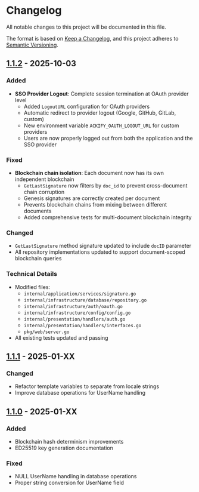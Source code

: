 # Changelog

All notable changes to this project will be documented in this file.

The format is based on [Keep a Changelog](https://keepachangelog.com/en/1.0.0/),
and this project adheres to [Semantic Versioning](https://semver.org/spec/v2.0.0.html).

## [1.1.2] - 2025-10-03

### Added
- **SSO Provider Logout**: Complete session termination at OAuth provider level
  - Added `LogoutURL` configuration for OAuth providers
  - Automatic redirect to provider logout (Google, GitHub, GitLab, custom)
  - New environment variable `ACKIFY_OAUTH_LOGOUT_URL` for custom providers
  - Users are now properly logged out from both the application and the SSO provider

### Fixed
- **Blockchain chain isolation**: Each document now has its own independent blockchain
  - `GetLastSignature` now filters by `doc_id` to prevent cross-document chain corruption
  - Genesis signatures are correctly created per document
  - Prevents blockchain chains from mixing between different documents
  - Added comprehensive tests for multi-document blockchain integrity

### Changed
- `GetLastSignature` method signature updated to include `docID` parameter
- All repository implementations updated to support document-scoped blockchain queries

### Technical Details
- Modified files:
  - `internal/application/services/signature.go`
  - `internal/infrastructure/database/repository.go`
  - `internal/infrastructure/auth/oauth.go`
  - `internal/infrastructure/config/config.go`
  - `internal/presentation/handlers/auth.go`
  - `internal/presentation/handlers/interfaces.go`
  - `pkg/web/server.go`
- All existing tests updated and passing

## [1.1.1] - 2025-01-XX

### Changed
- Refactor template variables to separate from locale strings
- Improve database operations for UserName handling

## [1.1.0] - 2025-01-XX

### Added
- Blockchain hash determinism improvements
- ED25519 key generation documentation

### Fixed
- NULL UserName handling in database operations
- Proper string conversion for UserName field

[1.1.2]: https://github.com/btouchard/ackify-ce/compare/v1.1.1...v1.1.2
[1.1.1]: https://github.com/btouchard/ackify-ce/compare/v1.1.0...v1.1.1
[1.1.0]: https://github.com/btouchard/ackify-ce/releases/tag/v1.1.0

